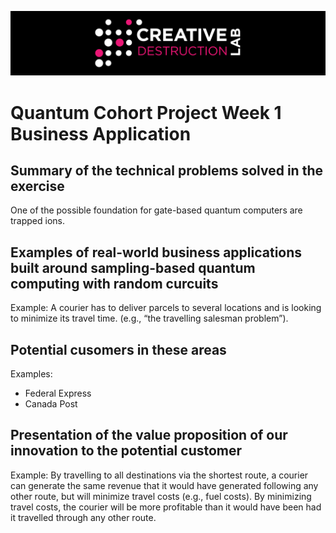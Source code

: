 ![CDL 2020 Cohort Project](../figures/CDL_logo.jpg)
# Quantum Cohort Project Week 1 Business Application

## Summary of the technical problems solved in the exercise

One of the possible foundation for gate-based quantum computers are trapped ions.

## Examples of real-world business applications built around sampling-based quantum computing with random curcuits

Example: A courier has to deliver parcels to several locations and is looking to minimize its travel time. (e.g., “the travelling salesman problem”).

## Potential cusomers in these areas

Examples: 
- Federal Express
- Canada Post

## Presentation of the value proposition of our innovation to the potential customer

Example: By travelling to all destinations via the shortest route, a courier can generate the same revenue that it would have generated following any other route, but will minimize travel costs (e.g., fuel costs). By minimizing travel costs, the courier will be more profitable than it would have been had it travelled through any other route.
